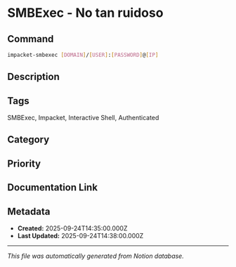 # SMBExec - No tan ruidoso

## Command
```bash
impacket-smbexec [DOMAIN]/[USER]:[PASSWORD]@[IP]
```

## Description


## Tags
SMBExec, Impacket, Interactive Shell, Authenticated

## Category


## Priority


## Documentation Link


## Metadata
- **Created:** 2025-09-24T14:35:00.000Z
- **Last Updated:** 2025-09-24T14:38:00.000Z

---
*This file was automatically generated from Notion database.*